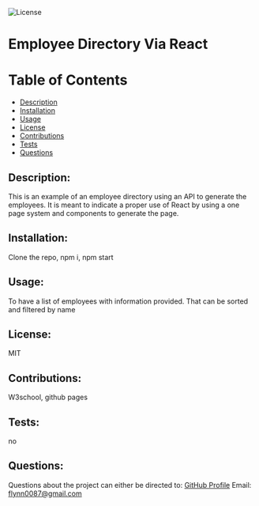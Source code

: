 ![License](https://img.shields.io/badge/License-MIT-green.svg "License Badge")
# Employee Directory Via React 
    
# Table of Contents
- [Description](#description)
- [Installation](#installation)
- [Usage](#usage)
- [License](#license)
- [Contributions](#contributions)
- [Tests](#tests)
- [Questions](#questions)
        
## Description:
This is an example of an employee directory using an API to generate the employees. It is meant to indicate a proper use of React by using a one page system and components to generate the page.
            
## Installation:
Clone the repo, npm i, npm start
        
## Usage:
To have a list of employees with information provided. That can be sorted and filtered by name

## License:
MIT
    
## Contributions:
W3school, github pages

## Tests:
no

## Questions:
Questions about the project can either be directed to:
[GitHub Profile](https://github.com/flynn0087)
Email: flynn0087@gmail.com
